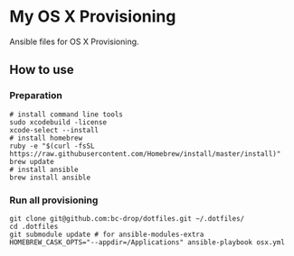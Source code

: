 # My OS X Provisioning
Ansible files for OS X Provisioning.
## How to use
### Preparation
```shell
# install command line tools
sudo xcodebuild -license
xcode-select --install
# install homebrew
ruby -e "$(curl -fsSL https://raw.githubusercontent.com/Homebrew/install/master/install)"
brew update
# install ansible
brew install ansible
```
### Run all provisioning
```shell
git clone git@github.com:bc-drop/dotfiles.git ~/.dotfiles/
cd .dotfiles
git submodule update # for ansible-modules-extra
HOMEBREW_CASK_OPTS="--appdir=/Applications" ansible-playbook osx.yml
```

